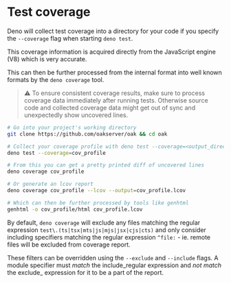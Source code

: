 # Test coverage

Deno will collect test coverage into a directory for your code if you specify
the `--coverage` flag when starting `deno test`.

This coverage information is acquired directly from the JavaScript engine (V8)
which is very accurate.

This can then be further processed from the internal format into well known
formats by the `deno coverage` tool.

> ⚠️ To ensure consistent coverage results, make sure to process coverage data
> immediately after running tests. Otherwise source code and collected coverage
> data might get out of sync and unexpectedly show uncovered lines.

```bash
# Go into your project's working directory
git clone https://github.com/oakserver/oak && cd oak

# Collect your coverage profile with deno test --coverage=<output_directory>
deno test --coverage=cov_profile

# From this you can get a pretty printed diff of uncovered lines
deno coverage cov_profile

# Or generate an lcov report
deno coverage cov_profile --lcov --output=cov_profile.lcov

# Which can then be further processed by tools like genhtml
genhtml -o cov_profile/html cov_profile.lcov
```

By default, `deno coverage` will exclude any files matching the regular
expression `test\.(ts|tsx|mts|js|mjs|jsx|cjs|cts)` and only consider including
specifiers matching the regular expression `^file:` - ie. remote files will be
excluded from coverage report.

These filters can be overridden using the `--exclude` and `--include` flags. A
module specifier must _match_ the include_regular expression and _not match_ the
exclude_ expression for it to be a part of the report.
